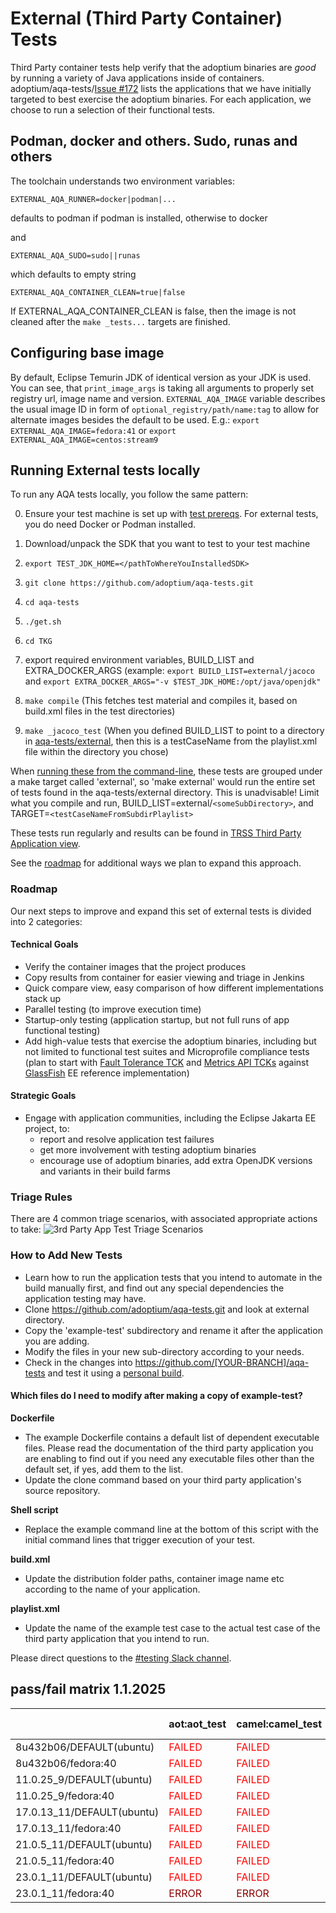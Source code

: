 # External (Third Party Container) Tests

Third Party container tests help verify that the adoptium binaries are *good* by running a variety of Java applications inside of containers. adoptium/aqa-tests/[Issue #172](https://github.com/adoptium/aqa-tests/issues/172) lists the applications that we have initially targeted to best exercise the adoptium binaries.  For each application, we choose to run a selection of their functional tests.

## Podman, docker and others. Sudo, runas and others

The toolchain understands two environment variables:
```
EXTERNAL_AQA_RUNNER=docker|podman|...
```
defaults to podman if podman is installed, otherwise to docker

and
```
EXTERNAL_AQA_SUDO=sudo||runas 
```
which defaults to empty string
```
EXTERNAL_AQA_CONTAINER_CLEAN=true|false
```
If EXTERNAL_AQA_CONTAINER_CLEAN is false, then the image is not cleaned after the `make _tests...` targets are finished.

## Configuring base image
By default, Eclipse Temurin JDK of identical version as your JDK is used. You can see, that `print_image_args` is taking all arguments to properly set registry url, image name and version. `EXTERNAL_AQA_IMAGE` variable describes the usual image ID in form  of `optional_registry/path/name:tag` to allow for alternate images besides the default to be used. E.g.: `export EXTERNAL_AQA_IMAGE=fedora:41` or `export EXTERNAL_AQA_IMAGE=centos:stream9`


## Running External tests locally
To run any AQA tests locally, you follow the same pattern:

0. Ensure your test machine is set up with [test prereqs](https://github.com/adoptium/aqa-tests/blob/master/doc/Prerequisites.md).  For external tests, you do need Docker or Podman installed.

1. Download/unpack the SDK that you want to test to your test machine
1. `export TEST_JDK_HOME=</pathToWhereYouInstalledSDK>`
1. `git clone https://github.com/adoptium/aqa-tests.git`
1. `cd aqa-tests`
1. `./get.sh`
1. `cd TKG`
1. export required environment variables, BUILD_LIST and EXTRA_DOCKER_ARGS (example: `export BUILD_LIST=external/jacoco` and `export EXTRA_DOCKER_ARGS="-v $TEST_JDK_HOME:/opt/java/openjdk"`
1. `make compile`              (This fetches test material and compiles it, based on build.xml files in the test directories)
1. `make _jacoco_test`   (When you defined BUILD_LIST to point to a directory in [aqa-tests/external](https://github.com/adoptium/aqa-tests/tree/master/external), then this is a testCaseName from the playlist.xml file within the directory you chose)


When [running these from the command-line](https://github.com/adoptium/aqa-tests/blob/master/doc/userGuide.md#local-testing-via-make-targets-on-the-commandline), these tests are grouped under a make target called 'external', so 'make external' would run the entire set of tests found in the aqa-tests/external directory.  This is unadvisable!  Limit what you compile and run, BUILD_LIST=external/`<someSubDirectory>`, and TARGET=`<testCaseNameFromSubdirPlaylist>`

These tests run regularly and results can be found in [TRSS Third Party Application view](https://trss.adoptium.net/ThirdPartyAppView).

See the [roadmap](https://github.com/adoptium/aqa-tests/tree/master/external#roadmap) for additional ways we plan to expand this approach.

### Roadmap
Our next steps to improve and expand this set of external tests is divided into 2 categories:
#### Technical Goals
- Verify the container images that the project produces
- Copy results from container for easier viewing and triage in Jenkins
- Quick compare view, easy comparison of how different implementations stack up
- Parallel testing (to improve execution time)
- Startup-only testing (application startup, but not full runs of app functional testing)
- Add high-value tests that exercise the adoptium binaries, including but not limited to functional test suites and Microprofile compliance tests (plan to start with [Fault Tolerance TCK](https://github.com/eclipse-openj9/microprofile-fault-tolerance/blob/master/tck/running_the_tck.asciidoc) and [Metrics API TCKs](https://github.com/eclipse-openj9/microprofile-metrics/blob/master/tck/running_the_tck.asciidoc) against [GlassFish](https://javaee.github.io/glassfish/) EE reference implementation)

#### Strategic Goals
- Engage with application communities, including the Eclipse Jakarta EE project, to:
    - report and resolve application test failures
    - get more involvement with testing adoptium binaries
    - encourage use of adoptium binaries, add extra OpenJDK versions and variants in their build farms

### Triage Rules
There are 4 common triage scenarios, with associated appropriate actions to take:
![3rd Party App Test Triage Scenarios](../doc/diagrams/appTestTriageScenarios.png)

### How to Add New Tests
- Learn how to run the application tests that you intend to automate in the build manually first, and find out any special dependencies the application testing may have.
- Clone https://github.com/adoptium/aqa-tests.git and look at external directory.
- Copy the 'example-test' subdirectory and rename it after the application you are adding.
- Modify the files in your new sub-directory according to your needs.
- Check in the changes into https://github.com/[YOUR-BRANCH]/aqa-tests and test it using a <a href="https://github.com/adoptium/aqa-tests/wiki/How-to-Run-a-Personal-Test-Build-on-Jenkins">personal build</a>.

#### Which files do I need to modify after making a copy of example-test?

**Dockerfile**
- The example Dockerfile contains a default list of dependent executable files. Please read the documentation of the third party application you are enabling to find out if you need any executable files other than the default set, if yes, add them to the list.
- Update the clone command based on your third party application's source repository.

 **Shell script**
- Replace the example command line at the bottom of this script with the initial command lines that trigger execution of your test.

**build.xml**
- Update the distribution folder paths, container image name etc according to the name of your application.

**playlist.xml**
- Update the name of the example test case to the actual test case of the third party application that you intend to run.

Please direct questions to the [#testing Slack channel](https://adoptium.slack.com/archives/C5219G28G).

## pass/fail matrix 1.1.2025
|   | aot:aot_test | camel:camel_test | derby:derby_test_junit_all | elasticsearch:elasticsearch_test_hotspot | elasticsearch:elasticsearch_test_openj9_jdk8 | elasticsearch:elasticsearch_test_openj9_latest | functional-test:example_functional | functional-test:extended_functional | functional-test:sanity_functional | jacoco:jacoco_test | jenkins:jenkins_test | kafka:kafka_test | lucene-solr:lucene_solr_nightly_smoketest | lucene-solr:lucene_solr_nightly_smoketest_OpenJ9 | netty:netty_test | openliberty-mp-tck:openliberty_microprofile_tck | openliberty-mp-tck:openliberty_microprofile_tck_jdk8_hs | openliberty-mp-tck:openliberty_microprofile_tck_jdk8_j9 | payara-mp-tck:payara_microprofile_tck | quarkus:quarkus_native_test | quarkus:quarkus_test | quarkus_openshift:quarkus_openshift_test | quarkus_quickstarts:quarkus_quickstarts_test | scala:scala_test | spring:spring_test | system-test:extended_system | system-test:sanity_system | tomcat:tomcat_test | tomee:tomee_test_hs | tomee:tomee_test_j9 | wildfly:wildfly_test | wycheproof:wycheproof_test | zookeeper:zookeeper_test |
|---|---|---|---|---|---|---|---|---|---|---|---|---|---|---|---|---|---|---|---|---|---|---|---|---|---|---|---|---|---|---|---|---|--- |
|8u432b06/DEFAULT(ubuntu)|<span style='color:red;'>FAILED</span>|<span style='color:red;'>FAILED</span>|<span style='color:red;'>FAILED</span>|<span style='color:red;'>FAILED</span>|<span style='color:red;'>FAILED</span>|<span style='color:red;'>FAILED</span>|<span style='color:green;'>PASSED</span>|<span style='color:green;'>PASSED</span>|<span style='color:red;'>FAILED</span>|<span style='color:green;'>PASSED</span>|<span style='color:red;'>FAILED</span>|<span style='color:red;'>FAILED</span>|<span style='color:green;'>PASSED</span>|<span style='color:red;'>FAILED</span>|<span style='color:green;'>PASSED</span>|<span style='color:red;'>FAILED</span>|<span style='color:red;'>FAILED</span>|<span style='color:red;'>FAILED</span>|<span style='color:green;'>PASSED</span>|<span style='color:red;'>FAILED</span>|<span style='color:red;'>FAILED</span>|<span style='color:red;'>FAILED</span>|<span style='color:red;'>FAILED</span>|<span style='color:red;'>FAILED</span>|<span style='color:green;'>PASSED</span>|<span style='color:red;'>FAILED</span>|<span style='color:red;'>FAILED</span>|<span style='color:red;'>FAILED</span>|<span style='color:green;'>PASSED</span>|<span style='color:red;'>FAILED</span>|<span style='color:red;'>FAILED</span>|<span style='color:red;'>FAILED</span>|<span style='color:red;'>FAILED</span>|
|8u432b06/fedora:40|<span style='color:red;'>FAILED</span>|<span style='color:red;'>FAILED</span>|<span style='color:red;'>FAILED</span>|<span style='color:red;'>FAILED</span>|<span style='color:red;'>FAILED</span>|<span style='color:red;'>FAILED</span>|<span style='color:red;'>FAILED</span>|<span style='color:red;'>FAILED</span>|<span style='color:red;'>FAILED</span>|<span style='color:green;'>PASSED</span>|<span style='color:red;'>FAILED</span>|<span style='color:red;'>FAILED</span>|<span style='color:red;'>FAILED</span>|<span style='color:red;'>FAILED</span>|<span style='color:red;'>FAILED</span>|<span style='color:red;'>FAILED</span>|<span style='color:red;'>FAILED</span>|<span style='color:red;'>FAILED</span>|<span style='color:green;'>PASSED</span>|<span style='color:red;'>FAILED</span>|<span style='color:red;'>FAILED</span>|<span style='color:red;'>FAILED</span>|<span style='color:red;'>FAILED</span>|<span style='color:red;'>FAILED</span>|<span style='color:green;'>PASSED</span>|<span style='color:red;'>FAILED</span>|<span style='color:red;'>FAILED</span>|<span style='color:red;'>FAILED</span>|<span style='color:green;'>PASSED</span>|<span style='color:red;'>FAILED</span>|<span style='color:red;'>FAILED</span>|<span style='color:DarkRed;'>ERROR</span>|<span style='color:red;'>FAILED</span>|
|11.0.25_9/DEFAULT(ubuntu)|<span style='color:red;'>FAILED</span>|<span style='color:red;'>FAILED</span>|<span style='color:green;'>PASSED</span>|<span style='color:red;'>FAILED</span>|<span style='color:red;'>FAILED</span>|<span style='color:red;'>FAILED</span>|<span style='color:green;'>PASSED</span>|<span style='color:green;'>PASSED</span>|<span style='color:green;'>PASSED</span>|<span style='color:green;'>PASSED</span>|<span style='color:red;'>FAILED</span>|<span style='color:red;'>FAILED</span>|<span style='color:green;'>PASSED</span>|<span style='color:red;'>FAILED</span>|<span style='color:green;'>PASSED</span>|<span style='color:red;'>FAILED</span>|<span style='color:red;'>FAILED</span>|<span style='color:red;'>FAILED</span>|<span style='color:red;'>FAILED</span>|<span style='color:green;'>PASSED</span>|<span style='color:green;'>PASSED</span>|<span style='color:green;'>PASSED</span>|<span style='color:red;'>FAILED</span>|<span style='color:red;'>FAILED</span>|<span style='color:green;'>PASSED</span>|<span style='color:red;'>FAILED</span>|<span style='color:red;'>FAILED</span>|<span style='color:red;'>FAILED</span>|<span style='color:red;'>FAILED</span>|<span style='color:red;'>FAILED</span>|<span style='color:red;'>FAILED</span>|<span style='color:red;'>FAILED</span>|<span style='color:red;'>FAILED</span>|
|11.0.25_9/fedora:40|<span style='color:red;'>FAILED</span>|<span style='color:red;'>FAILED</span>|<span style='color:DarkRed;'>ERROR</span>|<span style='color:DarkRed;'>ERROR</span>|<span style='color:DarkRed;'>ERROR</span>|<span style='color:DarkRed;'>ERROR</span>|<span style='color:DarkRed;'>ERROR</span>|<span style='color:DarkRed;'>ERROR</span>|<span style='color:DarkRed;'>ERROR</span>|<span style='color:DarkRed;'>ERROR</span>|<span style='color:DarkRed;'>ERROR</span>|<span style='color:DarkRed;'>ERROR</span>|<span style='color:DarkRed;'>ERROR</span>|<span style='color:DarkRed;'>ERROR</span>|<span style='color:DarkRed;'>ERROR</span>|<span style='color:DarkRed;'>ERROR</span>|<span style='color:DarkRed;'>ERROR</span>|<span style='color:DarkRed;'>ERROR</span>|<span style='color:DarkRed;'>ERROR</span>|<span style='color:DarkRed;'>ERROR</span>|<span style='color:DarkRed;'>ERROR</span>|<span style='color:DarkRed;'>ERROR</span>|<span style='color:DarkRed;'>ERROR</span>|<span style='color:DarkRed;'>ERROR</span>|<span style='color:DarkRed;'>ERROR</span>|<span style='color:DarkRed;'>ERROR</span>|<span style='color:DarkRed;'>ERROR</span>|<span style='color:DarkRed;'>ERROR</span>|<span style='color:DarkRed;'>ERROR</span>|<span style='color:DarkRed;'>ERROR</span>|<span style='color:DarkRed;'>ERROR</span>|<span style='color:DarkRed;'>ERROR</span>|<span style='color:red;'>FAILED</span>|
|17.0.13_11/DEFAULT(ubuntu)|<span style='color:red;'>FAILED</span>|<span style='color:red;'>FAILED</span>|<span style='color:green;'>PASSED</span>|<span style='color:red;'>FAILED</span>|<span style='color:red;'>FAILED</span>|<span style='color:red;'>FAILED</span>|<span style='color:green;'>PASSED</span>|<span style='color:green;'>PASSED</span>|<span style='color:green;'>PASSED</span>|<span style='color:green;'>PASSED</span>|<span style='color:red;'>FAILED</span>|<span style='color:red;'>FAILED</span>|<span style='color:red;'>FAILED</span>|<span style='color:red;'>FAILED</span>|<span style='color:green;'>PASSED</span>|<span style='color:green;'>PASSED</span>|<span style='color:red;'>FAILED</span>|<span style='color:red;'>FAILED</span>|<span style='color:red;'>FAILED</span>|<span style='color:green;'>PASSED</span>|<span style='color:red;'>FAILED</span>|<span style='color:green;'>PASSED</span>|<span style='color:red;'>FAILED</span>|<span style='color:red;'>FAILED</span>|<span style='color:green;'>PASSED</span>|<span style='color:red;'>FAILED</span>|<span style='color:red;'>FAILED</span>|<span style='color:red;'>FAILED</span>|<span style='color:red;'>FAILED</span>|<span style='color:red;'>FAILED</span>|<span style='color:red;'>FAILED</span>|<span style='color:red;'>FAILED</span>|<span style='color:red;'>FAILED</span>|
|17.0.13_11/fedora:40|<span style='color:red;'>FAILED</span>|<span style='color:red;'>FAILED</span>|<span style='color:red;'>FAILED</span>|<span style='color:red;'>FAILED</span>|<span style='color:red;'>FAILED</span>|<span style='color:red;'>FAILED</span>|<span style='color:red;'>FAILED</span>|<span style='color:red;'>FAILED</span>|<span style='color:red;'>FAILED</span>|<span style='color:green;'>PASSED</span>|<span style='color:red;'>FAILED</span>|<span style='color:red;'>FAILED</span>|<span style='color:red;'>FAILED</span>|<span style='color:red;'>FAILED</span>|<span style='color:red;'>FAILED</span>|<span style='color:green;'>PASSED</span>|<span style='color:red;'>FAILED</span>|<span style='color:red;'>FAILED</span>|<span style='color:red;'>FAILED</span>|<span style='color:green;'>PASSED</span>|<span style='color:red;'>FAILED</span>|<span style='color:green;'>PASSED</span>|<span style='color:red;'>FAILED</span>|<span style='color:red;'>FAILED</span>|<span style='color:green;'>PASSED</span>|<span style='color:red;'>FAILED</span>|<span style='color:red;'>FAILED</span>|<span style='color:red;'>FAILED</span>|<span style='color:red;'>FAILED</span>|<span style='color:red;'>FAILED</span>|<span style='color:red;'>FAILED</span>|<span style='color:DarkRed;'>ERROR</span>|<span style='color:red;'>FAILED</span>|
|21.0.5_11/DEFAULT(ubuntu)|<span style='color:red;'>FAILED</span>|<span style='color:red;'>FAILED</span>|<span style='color:green;'>PASSED</span>|<span style='color:red;'>FAILED</span>|<span style='color:red;'>FAILED</span>|<span style='color:red;'>FAILED</span>|<span style='color:green;'>PASSED</span>|<span style='color:green;'>PASSED</span>|<span style='color:green;'>PASSED</span>|<span style='color:red;'>FAILED</span>|<span style='color:red;'>FAILED</span>|<span style='color:red;'>FAILED</span>|<span style='color:red;'>FAILED</span>|<span style='color:red;'>FAILED</span>|<span style='color:red;'>FAILED</span>|<span style='color:red;'>FAILED</span>|<span style='color:red;'>FAILED</span>|<span style='color:red;'>FAILED</span>|<span style='color:red;'>FAILED</span>|<span style='color:green;'>PASSED</span>|<span style='color:red;'>FAILED</span>|<span style='color:green;'>PASSED</span>|<span style='color:red;'>FAILED</span>|<span style='color:red;'>FAILED</span>|<span style='color:green;'>PASSED</span>|<span style='color:red;'>FAILED</span>|<span style='color:red;'>FAILED</span>|<span style='color:red;'>FAILED</span>|<span style='color:red;'>FAILED</span>|<span style='color:red;'>FAILED</span>|<span style='color:red;'>FAILED</span>|<span style='color:red;'>FAILED</span>|<span style='color:red;'>FAILED</span>|
|21.0.5_11/fedora:40|<span style='color:red;'>FAILED</span>|<span style='color:red;'>FAILED</span>|<span style='color:red;'>FAILED</span>|<span style='color:red;'>FAILED</span>|<span style='color:red;'>FAILED</span>|<span style='color:red;'>FAILED</span>|<span style='color:red;'>FAILED</span>|<span style='color:red;'>FAILED</span>|<span style='color:red;'>FAILED</span>|<span style='color:red;'>FAILED</span>|<span style='color:red;'>FAILED</span>|<span style='color:red;'>FAILED</span>|<span style='color:red;'>FAILED</span>|<span style='color:red;'>FAILED</span>|<span style='color:red;'>FAILED</span>|<span style='color:red;'>FAILED</span>|<span style='color:red;'>FAILED</span>|<span style='color:red;'>FAILED</span>|<span style='color:red;'>FAILED</span>|<span style='color:green;'>PASSED</span>|<span style='color:red;'>FAILED</span>|<span style='color:green;'>PASSED</span>|<span style='color:red;'>FAILED</span>|<span style='color:red;'>FAILED</span>|<span style='color:green;'>PASSED</span>|<span style='color:red;'>FAILED</span>|<span style='color:red;'>FAILED</span>|<span style='color:red;'>FAILED</span>|<span style='color:red;'>FAILED</span>|<span style='color:red;'>FAILED</span>|<span style='color:red;'>FAILED</span>|<span style='color:DarkRed;'>ERROR</span>|<span style='color:red;'>FAILED</span>|
|23.0.1_11/DEFAULT(ubuntu)|<span style='color:red;'>FAILED</span>|<span style='color:red;'>FAILED</span>|<span style='color:green;'>PASSED</span>|<span style='color:red;'>FAILED</span>|<span style='color:red;'>FAILED</span>|<span style='color:red;'>FAILED</span>|<span style='color:red;'>FAILED</span>|<span style='color:red;'>FAILED</span>|<span style='color:red;'>FAILED</span>|<span style='color:red;'>FAILED</span>|<span style='color:red;'>FAILED</span>|<span style='color:red;'>FAILED</span>|<span style='color:red;'>FAILED</span>|<span style='color:red;'>FAILED</span>|<span style='color:red;'>FAILED</span>|<span style='color:red;'>FAILED</span>|<span style='color:red;'>FAILED</span>|<span style='color:red;'>FAILED</span>|<span style='color:red;'>FAILED</span>|<span style='color:green;'>PASSED</span>|<span style='color:red;'>FAILED</span>|<span style='color:green;'>PASSED</span>|<span style='color:red;'>FAILED</span>|<span style='color:red;'>FAILED</span>|<span style='color:green;'>PASSED</span>|<span style='color:red;'>FAILED</span>|<span style='color:red;'>FAILED</span>|<span style='color:red;'>FAILED</span>|<span style='color:red;'>FAILED</span>|<span style='color:red;'>FAILED</span>|<span style='color:red;'>FAILED</span>|<span style='color:red;'>FAILED</span>|<span style='color:red;'>FAILED</span>|
|23.0.1_11/fedora:40|<span style='color:DarkRed;'>ERROR</span>|<span style='color:DarkRed;'>ERROR</span>|<span style='color:DarkRed;'>ERROR</span>|<span style='color:DarkRed;'>ERROR</span>|<span style='color:DarkRed;'>ERROR</span>|<span style='color:DarkRed;'>ERROR</span>|<span style='color:DarkRed;'>ERROR</span>|<span style='color:DarkRed;'>ERROR</span>|<span style='color:DarkRed;'>ERROR</span>|<span style='color:DarkRed;'>ERROR</span>|<span style='color:DarkRed;'>ERROR</span>|<span style='color:DarkRed;'>ERROR</span>|<span style='color:DarkRed;'>ERROR</span>|<span style='color:DarkRed;'>ERROR</span>|<span style='color:DarkRed;'>ERROR</span>|<span style='color:DarkRed;'>ERROR</span>|<span style='color:DarkRed;'>ERROR</span>|<span style='color:DarkRed;'>ERROR</span>|<span style='color:DarkRed;'>ERROR</span>|<span style='color:DarkRed;'>ERROR</span>|<span style='color:DarkRed;'>ERROR</span>|<span style='color:DarkRed;'>ERROR</span>|<span style='color:DarkRed;'>ERROR</span>|<span style='color:DarkRed;'>ERROR</span>|<span style='color:DarkRed;'>ERROR</span>|<span style='color:DarkRed;'>ERROR</span>|<span style='color:DarkRed;'>ERROR</span>|<span style='color:DarkRed;'>ERROR</span>|<span style='color:DarkRed;'>ERROR</span>|<span style='color:DarkRed;'>ERROR</span>|<span style='color:DarkRed;'>ERROR</span>|<span style='color:DarkRed;'>ERROR</span>|<span style='color:DarkRed;'>ERROR</span>|


